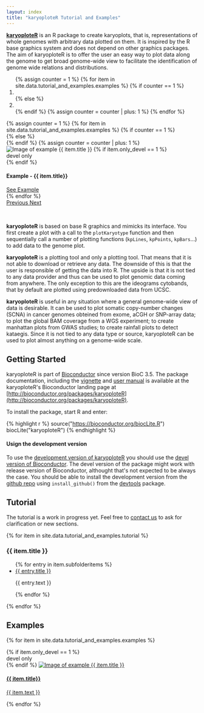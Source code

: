 ```yaml
---
layout: index
title: "karyoploteR Tutorial and Examples"
---
```


**[karyoploteR](http://bioconductor.org/packages/karyoploteR)** is an R package to create karyoplots, that is,
representations of whole genomes with arbitrary data plotted on them. It is inspired by the R base graphics system and
does not depend on other graphics packages. The aim of karyoploteR is to offer the user an easy way to plot 
data along the genome to get broad genome-wide view to facilitate the identification of genome wide relations and 
distributions.

<!-- A carousel showing some of the example images -->
<div id="myCarousel" class="carousel slide" data-interval="false">
 <!-- Indicators -->
 <ol class="carousel-indicators">
  {% assign counter = 1 %}
  {% for item in site.data.tutorial_and_examples.examples %}
   {% if counter == 1 %} 
    <li data-target="#myCarousel" data-slide-to="{{ counter }}" class="active"></li>
   {% else %}
    <li data-target="#myCarousel" data-slide-to="{{ counter }}"></li>
   {% endif %}
   {% assign counter = counter | plus: 1 %}
  {% endfor %}
 </ol>

  <!-- Wrapper for slides -->
 <div class="carousel-inner">
  {% assign counter = 1 %}
  {% for item in site.data.tutorial_and_examples.examples %}
    {% if counter == 1 %}
      <div class="item active">
    {% else %}
      <div class="item">
    {% endif %}
    {% assign counter = counter | plus: 1 %}
     <img class="carousel-img" src="{{ site.baseurl }}/{{ item.image }}" alt="Image of example {{ item.title }}">
     {% if item.only_devel == 1 %}
	<div class="devel-only">devel only</div>
     {% endif %}
     <div class="carousel-caption">
      <h4>Example - {{ item.title}}</h4>
      <a class="btn btn-lg btn-primary" href="{{ site.baseurl }}/{{ item.url }}" role="button">See Example</a>
     </div>
    </div>
  {% endfor %}
  </div>

  <!-- Left and right controls -->
  <a class="left carousel-control" href="#myCarousel" data-slide="prev">
    <span class="glyphicon glyphicon-chevron-left"></span>
    <span class="sr-only">Previous</span>
  </a>
  <a class="right carousel-control" href="#myCarousel" data-slide="next">
    <span class="glyphicon glyphicon-chevron-right"></span>
    <span class="sr-only">Next</span>
  </a>
</div>

&nbsp;

**karyoploteR** is based on base R graphics and mimicks its interface. You first create a plot with a call 
to the `plotKaryotype` function and then sequentially call a number of plotting functions (`kpLines`, `kpPoints`,
`kpBars`…) to add data to the genome plot.

**karyoploteR** is a plotting tool and only a plotting tool. That means that it is not able to download or 
retrieve any data. The downside of this is that the user is responsible of getting the data into R. The upside 
is that it is not tied to any data provider and thus can be used to plot genomic data coming from anywhere.
The only exception to this are the ideograms cytobands, that by default are plotted using predownloaded data
from UCSC.

**karyoploteR** is useful in any situation where a general genome-wide view of data is desirable. It can be
used to plot somatic copy-number changes (SCNA) in cancer genomes obteined from exome, aCGH or SNP-array data;
to plot the global BAM coverage from a WGS experiment; to create manhattan plots from GWAS studies; to create
rainfall plots to detect kataegis. Since it is not tied to any data type or source, karyoploteR can be used to
plot almost anything on a genome-wide scale.


## Getting Started

karyoploteR is part of [Bioconductor](http://bioconductor.org) since version BioC 3.5. The package documentation, including  the [vignette](http://bioconductor.org/packages/devel/bioc/vignettes/karyoploteR/inst/doc/karyoploteR.pdf)
and [user manual](http://bioconductor.org/packages/devel/bioc/manuals/karyoploteR/man/karyoploteR.pdf) is available at the karyoploteR's 
Bioconductor landing page at [http://bioconductor.org/packages/karyoploteR](http://bioconductor.org/packages/karyoploteR).

To install the package, start R and enter:

{% highlight r %}
  source("https://bioconductor.org/biocLite.R")
  biocLite("karyoploteR")
{% endhighlight %}



#### Usign the development version

To use the [development version of karyoploteR](http://bioconductor.org/packages/devel/bioc/html/karyoploteR.html) 
you should use the [devel version of Bioconductor](https://www.bioconductor.org/developers/how-to/useDevel/). The 
devel version of the package might work with release version of Bioconductor, althought that's not expected to be
always the case. You should be able to install the development version from the 
[github repo](https://github.com/bernatgel/karyoploter) using `install_github()`
from the [devtools](https://github.com/hadley/devtools) package.


## <a name="Tutorial"></a>Tutorial

The tutorial is a work in progress yet. Feel free to [contact us](mailto:bgel@igtp.cat) to ask for clarification or new sections.

{% for item in site.data.tutorial_and_examples.tutorial %}
  <h3>{{ item.title }}</h3>
  <ul>
    {% for entry in item.subfolderitems %}
      <li><a href="{{ site.baseurl }}/{{ entry.url }}">{{ entry.title }}</a></li>
      <p>{{ entry.text }}</p>
    {% endfor %}
  </ul>
{% endfor %}


## <a name="Examples"></a>Examples


{% for item in site.data.tutorial_and_examples.examples %}
  <div class="col-md-4">
    <div class="thumbnail">
      {% if item.only_devel == 1 %}
	<div class="devel-only">devel only</div>
      {% endif %}
      <a href="{{ site.baseurl }}/{{ item.url }}">
	<img class="img-responsive" src="{{ site.baseurl }}/{{ item.image }}" alt="Image of example {{ item.title }}">
	<div class="caption">
	  <h4>{{ item.title}} </h4>
	  <p>{{ item.text }}</p>
	</div>
      </a>
    </div>
  </div>
{% endfor %}

 
